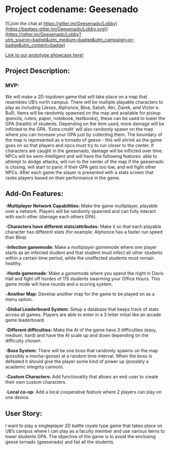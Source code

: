 # Project codename: Geesenado

[![Join the chat at https://gitter.im/Geesenado/Lobby](https://badges.gitter.im/Geesenado/Lobby.svg)](https://gitter.im/Geesenado/Lobby?utm_source=badge&utm_medium=badge&utm_campaign=pr-badge&utm_content=badge)

[Link to our prototype showcase here!](https://www.youtube.com/watch?v=ZycyCAmxYz4)
## Project Description:
### MVP:


We will make a 2D-topdown game that will take place on a map that resembles UB’s north campus. There will be multiple playable characters to play as including (Jesse, Alphonce, Bina, Satish, Atri, Ziarek, and Victor e. Bull). Items will be randomly spawned on the map and available for pickup (pencils, rulers, paper, notebook, textbooks), these can be used to lower the GPA (health) of students. Depending on the item used, more damage will be inflicted to the GPA. ‘Extra credit’ will also randomly spawn on the map where you can increase your GPA just by collecting them. The boundary of the map is represented as a tornado of geese - this will shrink as the game goes on so that players and npcs must try to run closer to the center. If characters are caught in the geesenado, damage will be inflicted over time. NPCs will be semi-intelligent and will have the following features: able to attempt to dodge attacks, will run to the center of the map if the geesenado is closing, will start to panic if their GPA gets too low, and  will fight other NPCs. After each game the player is presented with a stats screen that ranks players based on their performance in the game.

## Add-On Features: 

-**Multiplayer Network Capabilities:** Make the game multiplayer, playable over a network. Players will be randomly spawned and can fully interact with each other (damage each others GPA).

-**Characters have different stats/attributes:** Make it so that each playable character has different stats (for example: Alphonce has a faster run speed than Bina)

-**Infection gamemode:** Make a multiplayer gamemode where one player starts as an infected student and that student must infect all other students within a certain time period, while the unaffected students must remain healthy.

-**Horde gamemode:** Make a gamemode where you spend the night in Davis Hall and fight off hordes of 115 students swarming your Office Hours. This game mode will have rounds and a scoring system.

-**Another Map:** Develop another map for the game to be played on as a menu option.

-**Global Leaderboard System:** Setup a database that keeps track of stats across all games. Players are able to enter in a 3 letter initial like an arcade game leaderboard.

-**Different difficulties:** Make the AI of the game have 3 difficulties (easy, medium, hard) and have the AI scale up and down depending on the difficulty chosen.

-**Boss System:** There will be one boss that randomly spawns on the map (possibly a mecha-goose) at a random time interval. When the boss is defeated it should give the player some kind of power up (possibly a academic integrity cannon).

-**Custom Characters:** Add functionality that allows an end-user to create their own custom characters.

-**Local co-op:** Add a local cooperative feature where 2 players can play on one device.

## User Story:
I want to play a singleplayer 2D battle royale type game that takes place on UB’s campus where I can play as a faculty member and use various items to lower students GPA. The objective of the game is to avoid the enclosing geese tornado (geesenado) and fail all the students.
